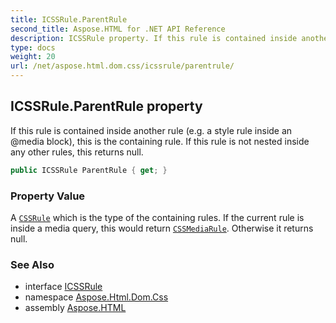 ```yaml
---
title: ICSSRule.ParentRule
second_title: Aspose.HTML for .NET API Reference
description: ICSSRule property. If this rule is contained inside another rule e.g. a style rule inside an media block this is the containing rule. If this rule is not nested inside any other rules this returns null
type: docs
weight: 20
url: /net/aspose.html.dom.css/icssrule/parentrule/
---
```

## ICSSRule.ParentRule property

If this rule is contained inside another rule (e.g. a style rule inside an @media block), this is the containing rule. If this rule is not nested inside any other rules, this returns null.

```csharp
public ICSSRule ParentRule { get; }
```

### Property Value

A [`CSSRule`](../) which is the type of the containing rules. If the current rule is inside a media query, this would return [`CSSMediaRule`](../../icssmediarule/). Otherwise it returns null.

### See Also

* interface [ICSSRule](../)
* namespace [Aspose.Html.Dom.Css](../../icssrule/)
* assembly [Aspose.HTML](../../../)
